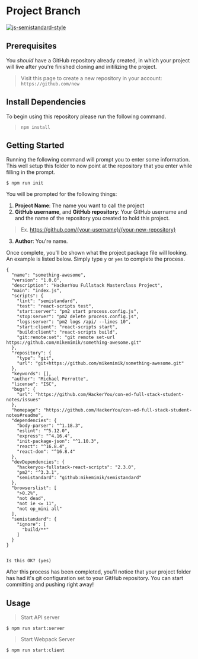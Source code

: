 # Project Branch

[![js-semistandard-style](https://img.shields.io/badge/code%20style-semistandard-brightgreen.svg?style=flat-square)](https://github.com/Flet/semistandard)

## Prerequisites
You _should_ have a GitHub repository already created, in which your project will live after you're finished cloning and initilizing the project.

> Visit this page to create a new repository in your account: <br />
> `https://github.com/new`

## Install Dependencies
To begin using this repository please run the following command.
> `npm install`

## Getting Started
Running the following command will prompt you to enter some information. This well setup this folder to now point at the repository that you enter while filling in the prompt.
```
$ npm run init
```

You will be prompted for the following things:
1. **Project Name**: The name you want to call the project
2. **GitHub username**, and **GitHub repository**: Your GitHub username and and the name of the repository you created to hold this project.
> Ex. https://github.com/{your-username}/{your-new-repository}
3. **Author**: You're name.

Once complete, you'll be shown what the project package file will looking. An example is listed below. Simply type `y` or `yes` to complete the process.
```
{
  "name": "something-awesome",
  "version": "1.0.0",
  "description": "HackerYou Fullstack Masterclass Project",
  "main": "index.js",
  "scripts": {
    "lint": "semistandard",
    "test": "react-scripts test",
    "start:server": "pm2 start process.config.js",
    "stop:server": "pm2 delete process.config.js",
    "logs:server": "pm2 logs /api/ --lines 10",
    "start:client": "react-scripts start",
    "build:client": "react-scripts build",
    "git:remote:set": "git remote set-url https://github.com/mikemimik/something-awesome.git"
  },
  "repository": {
    "type": "git",
    "url": "git+https://github.com/mikemimik/something-awesome.git"
  },
  "keywords": [],
  "author": "Michael Perrotte",
  "license": "ISC",
  "bugs": {
    "url": "https://github.com/HackerYou/con-ed-full-stack-student-notes/issues"
  },
  "homepage": "https://github.com/HackerYou/con-ed-full-stack-student-notes#readme",
  "dependencies": {
    "body-parser": "^1.18.3",
    "eslint": "^5.12.0",
    "express": "^4.16.4",
    "init-package-json": "^1.10.3",
    "react": "^16.8.4",
    "react-dom": "^16.8.4"
  },
  "devDependencies": {
    "hackeryou-fullstack-react-scripts": "2.3.0",
    "pm2": "^3.3.1",
    "semistandard": "github:mikemimik/semistandard"
  },
  "browserslist": [
    ">0.2%",
    "not dead",
    "not ie <= 11",
    "not op_mini all"
  ],
  "semistandard": {
    "ignore": [
      "build/**"
    ]
  }
}


Is this OK? (yes)
```

After this process has been completed, you'll notice that your project folder has had it's git configuration set to your GitHub repository. You can start committing and pushing right away!

## Usage

> Start API server

```
$ npm run start:server
```

> Start Webpack Server

```
$ npm run start:client
```
